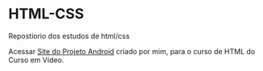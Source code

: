 # HTML-CSS
 Repostiorio dos estudos de html/css

Acessar <a href="https://felipesilva1223.github.io/projeto-android/" target=_blank>Site do Projeto Android</a> criado por mim, para o curso de HTML do Curso em Vídeo.